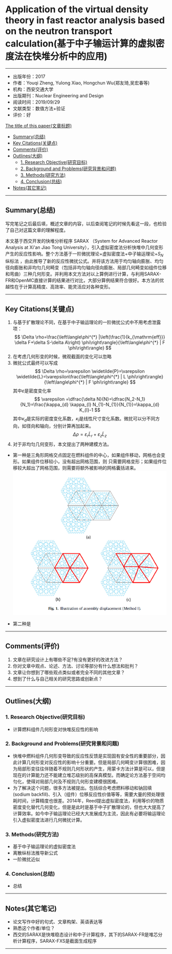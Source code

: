 # Application of the virtual density theory in fast reactor analysis based on the neutron transport calculation(基于中子输运计算的虚拟密度法在快堆分析中的应用)

---

* 出版年份：2017
* 作者：Youqi Zheng, Yulong Xiao, Hongchun Wu(郑友琦,吴宏春等)
* 机构：西安交通大学
* 出版期刊：Nuclear Engineering and Design
* 阅读时间：2019/09/29
* 文献类型：数值方法+验证
* 评价：好

 [The title of this paper(文章标题)](#the-title-of-this-paper%e6%96%87%e7%ab%a0%e6%a0%87%e9%a2%98)
  - [Summary(总结)](#summary%e6%80%bb%e7%bb%93)
  - [Key Citations(关键点)](#key-citations%e5%85%b3%e9%94%ae%e7%82%b9)
  - [Comments(评价)](#comments%e8%af%84%e4%bb%b7)
  - [Outlines(大纲)](#outlines%e5%a4%a7%e7%ba%b2)
    - [1. Research Objective(研究目标)](#1-research-objective%e7%a0%94%e7%a9%b6%e7%9b%ae%e6%a0%87)
    - [2. Background and Problems(研究背景和问题)](#2-background-and-problems%e7%a0%94%e7%a9%b6%e8%83%8c%e6%99%af%e5%92%8c%e9%97%ae%e9%a2%98)
    - [3. Methods(研究方法)](#3-methods%e7%a0%94%e7%a9%b6%e6%96%b9%e6%b3%95)
    - [4. Conclusion(总结)](#4-conclusion%e6%80%bb%e7%bb%93)
  - [Notes(其它笔记)](#notes%e5%85%b6%e5%ae%83%e7%ac%94%e8%ae%b0)

---

## Summary(总结)

写完笔记之后最后填，概述文章的内容，以后查阅笔记的时候先看这一段，也检验了自己对这篇文章的理解程度。

本文基于西交开发的快堆分析程序 SARAX （System for Advanced Reactor Analysis at Xi'an Jiao Tong University），引入虚拟密度法分析快堆中几何变形产生的反应性影响。整个方法基于一阶微扰理论+虚拟密度法+中子输运理论+$S_N$纵标法
，由此推导了新的反应性微扰公式。并将该方法用于均匀轴向膨胀、均匀径向膨胀和非均匀几何畸变（包括非均匀轴向径向膨胀、局部几何畸变如组件位移和弯曲）三种几何形变。并利用本文方法对以上算例进行计算，与利用SARAX-FR和OpenMC直接计算的结果进行对比，大部分算例结果符合很好。本方法的优越性在于计算高精度、高效率、能灵活应对各种变形。

---

## Key Citations(关键点)

1. 与基于扩散理论不同，在基于中子输运理论的一阶微扰公式中不用考虑泄露项：
   $$
    \Delta \rho=\frac{\left\langle\phi^{*} |\left(\frac{1}{k_{\mathrm{eff}}} \delta F+\delta S-\delta A\right) \phi\right\rangle}{\left\langle\phi^{*} | F \phi\right\rangle}
   $$
2. 在考虑几何形变的时候，微观截面的变化可以忽略
3. 微扰公式最终可以写成
   $$
   \Delta \rho=\varepsilon \widetilde{P}=\varepsilon \widetilde{L}=\varepsilon\frac{\left\langle\phi^{*} | L \phi\right\rangle}{\left\langle\phi^{*} | F \phi\right\rangle}
   $$
   其中$\varepsilon$是密度变化率
   $$
   \varepsilon =\dfrac{\delta N}{N}=\dfrac{N_2-N_1}{N_1}=\frac{\kappa_{d} \kappa_{l} N_{1}-N_{1}}{N_{1}}=\kappa_{d} K_{l}-1
   $$
   其中$\kappa_d$是实际的密度变化系数，$\kappa_l$是线性尺寸变化系数。微扰可以分不同方向，如径向和轴向，分别计算再加起来。
   $$
   \Delta \rho=\varepsilon_{r} \widetilde{L}_{r}+\varepsilon_{z} \widetilde{L}_{z}
   $$
4. 对于非均匀几何变形，本文提出了两种建模方法。
- 第一种是三角形网格交点固定在燃料组件的中心，如果组件移动，网格也会变形。如果组件位移较小，没有超出网格范围，则
只需要网格变形；如果组件位移较大超出了网格范围，则需要将额外被影响的网格囊括进来。
![abd](https://github.com/JohnHansROOT/Pictures_repo/blob/master/0930_1.png)

- 第二种是
---

## Comments(评价)

1. 文章在研究设计上有哪些不足?有没有更好的改进方法？
2. 你对文章中观点、论述、方法、讨论等部分有什么想法和批判？
3. 文章让你想到了哪些观点类似或者完全不同的其他文章？
4. 想到了什么与自己相关的研究思路或创新点？

---

## Outlines(大纲)

### 1. Research Objective(研究目标)

- 计算燃料组件几何形变对快堆反应性的影响

### 2. Background and Problems(研究背景和问题)

- 快堆中燃料组件几何形变导致的反应性反馈是实现固有安全性的重要部分，因此计算几何形变对反应性的影响十分重要。但是局部几何畸变计算很困难，因为局部形变往往伴随着不规则几何形状的产生，用蒙卡方法计算是可以，但是现在的计算能力还不能建立堆芯级别的高保真模型。而确定论方法基于空间均匀化，使得对局部几何及不规则几何形变建模很困难。
- 为了解决这个问题，很多方法被提出。包括综合考虑燃料移动和钠回填(sodium backfill)、引入（组件）位移反应性价值等等，需要大量的预处理很耗时间，计算精度也很差。2014年，Reed提出虚拟密度法，利用等价的物质密度变化替代几何变化，但是是此时是基于中子扩散理论的，但也大大提高了计算效率。如今中子输运理论已经大大发展成为主流，因此有必要将输运理论引入虚拟密度法进行几何微扰计算。

### 3. Methods(研究方法)

- 基于中子输运理论的虚拟密度法
- 离散纵标法推导新公式
- 一阶微扰近似

### 4. Conclusion(总结)

- 总结

---

## Notes(其它笔记)

- 论文写作中好的句式、文章构架、英语表达等
- 熟悉这个作者/单位？
- 西交的SARAX是快堆稳态设计和中子计算程序，其下的SARAX-FR是堆芯分析计算程序，SARAX-FXS是截面生成程序

---
